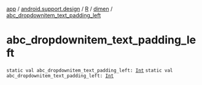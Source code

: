 [app](../../../index.md) / [android.support.design](../../index.md) / [R](../index.md) / [dimen](index.md) / [abc_dropdownitem_text_padding_left](./abc_dropdownitem_text_padding_left.md)

# abc_dropdownitem_text_padding_left

`static val abc_dropdownitem_text_padding_left: `[`Int`](https://kotlinlang.org/api/latest/jvm/stdlib/kotlin/-int/index.html)
`static val abc_dropdownitem_text_padding_left: `[`Int`](https://kotlinlang.org/api/latest/jvm/stdlib/kotlin/-int/index.html)
